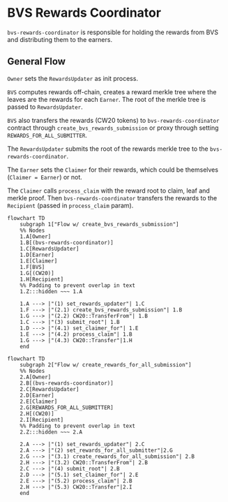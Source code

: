 # BVS Rewards Coordinator

`bvs-rewards-coordinator` is responsible for holding the rewards from BVS and distributing them to the earners.

## General Flow

`Owner` sets the `RewardsUpdater` as init process.

`BVS` computes rewards off-chain, creates a reward merkle tree where the leaves are the rewards for each `Earner`.
The root of the merkle tree is passed to `RewardsUpdater`.

`BVS` also transfers the rewards (CW20 tokens) to `bvs-rewards-coordinator` contract through `create_bvs_rewards_submission` or proxy through setting `REWARDS_FOR_ALL_SUBMITTER`.

The `RewardsUpdater` submits the root of the rewards merkle tree to the `bvs-rewards-coordinator`.

The `Earner` sets the `Claimer` for their rewards, which could be themselves (`Claimer = Earner`) or not.

The `Claimer` calls `process_claim` with the reward root to claim, leaf and merkle proof.
Then `bvs-rewards-coordinator` transfers the rewards to the `Recipient` (passed in `process_claim` param).

```mermaid
flowchart TD
    subgraph 1["Flow w/ create_bvs_rewards_submission"]
    %% Nodes
    1.A[Owner]
    1.B[(bvs-rewards-coordinator)]
    1.C[RewardsUpdater]
    1.D[Earner]
    1.E[Claimer]
    1.F[BVS]
    1.G[(CW20)]
    1.H[Recipient]
    %% Padding to prevent overlap in text
    1.Z:::hidden ~~~ 1.A

    1.A ---> |"(1) set_rewards_updater"| 1.C
    1.F ---> |"(2.1) create_bvs_rewards_submission"| 1.B
    1.G ---> |"(2.2) CW20::TransferFrom"| 1.B
    1.C ---> |"(3) submit_root"| 1.B
    1.D ---> |"(4.1) set_claimer_for"| 1.E
    1.E ---> |"(4.2) process_claim"| 1.B
    1.G ---> |"(4.3) CW20::Transfer"|1.H
    end
```

```mermaid
flowchart TD
    subgraph 2["Flow w/ create_rewards_for_all_submission"]
    %% Nodes
    2.A[Owner]
    2.B[(bvs-rewards-coordinator)]
    2.C[RewardsUpdater]
    2.D[Earner]
    2.E[Claimer]
    2.G[REWARDS_FOR_ALL_SUBMITTER]
    2.H[(CW20)]
    2.I[Recipient]
    %% Padding to prevent overlap in text
    2.Z:::hidden ~~~ 2.A

    2.A ---> |"(1) set_rewards_updater"| 2.C
    2.A ---> |"(2) set_rewards_for_all_submitter"|2.G
    2.G ---> |"(3.1) create_rewards_for_all_submission"| 2.B
    2.H ---> |"(3.2) CW20::TransferFrom"| 2.B
    2.C ---> |"(4) submit_root"| 2.B
    2.D ---> |"(5.1) set_claimer_for"| 2.E
    2.E ---> |"(5.2) process_claim"| 2.B
    2.H ---> |"(5.3) CW20::Transfer"|2.I
    end
```

